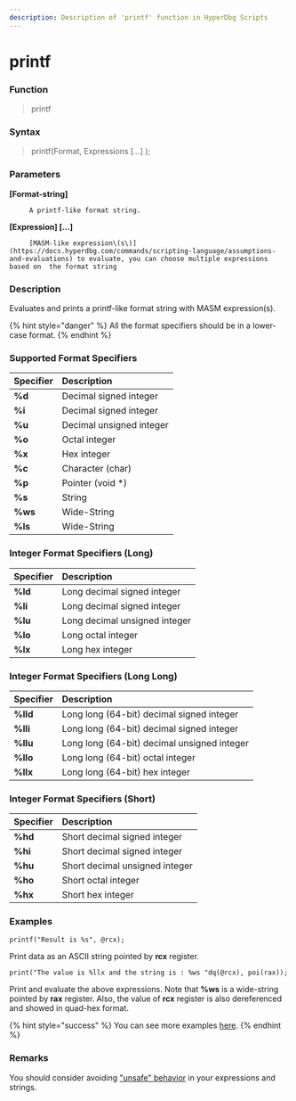 ```yaml
---
description: Description of 'printf' function in HyperDbg Scripts
---
```


# printf

### Function

> printf

### Syntax

> printf\(Format, Expressions \[...\] \);

### Parameters

**\[Format-string\]**

         A printf-like format string.

**\[Expression\] \[...\]**

         [MASM-like expression\(s\)](https://docs.hyperdbg.com/commands/scripting-language/assumptions-and-evaluations) to evaluate, you can choose multiple expressions based on  the format string

### Description

Evaluates and prints a printf-like format string with MASM expression\(s\).

{% hint style="danger" %}
All the format specifiers should be in a lower-case format.
{% endhint %}

### Supported Format Specifiers

| Specifier | Description |
| :--- | :--- |
| **%d** | Decimal signed integer |
| **%i** | Decimal signed integer |
| **%u** | Decimal unsigned integer |
| **%o** | Octal integer |
| **%x** | Hex integer |
| **%c** | Character \(char\) |
| **%p** | Pointer \(void \*\) |
| **%s** | String |
| **%ws** | Wide-String |
| **%ls** | Wide-String |

### Integer Format Specifiers \(Long\)

| Specifier | Description |
| :--- | :--- |
| **%ld** | Long decimal signed integer |
| **%li** | Long decimal signed integer |
| **%lu** | Long decimal unsigned integer |
| **%lo** | Long octal integer |
| **%lx** | Long hex integer |

### Integer Format Specifiers \(Long Long\)

| Specifier | Description |
| :--- | :--- |
| **%lld** | Long long \(64-bit\) decimal signed integer |
| **%lli** | Long long \(64-bit\) decimal signed integer |
| **%llu** | Long long \(64-bit\) decimal unsigned integer |
| **%llo** | Long long \(64-bit\) octal integer |
| **%llx** | Long long \(64-bit\) hex integer |

### Integer Format Specifiers \(Short\)

| Specifier | Description |
| :--- | :--- |
| **%hd** | Short decimal signed integer |
| **%hi** | Short decimal signed integer |
| **%hu** | Short decimal unsigned integer |
| **%ho** | Short octal integer |
| **%hx** | Short hex integer |

### Examples

`printf("Result is %s", @rcx);`

Print data as an ASCII string pointed by **rcx** register.

`print("The value is %llx and the string is : %ws "dq(@rcx), poi(rax));`

Print and evaluate the above expressions. Note that **%ws** is a wide-string pointed by **rax** register. Also, the value of **rcx** register is also dereferenced and showed in quad-hex format.

{% hint style="success" %}
You can see more examples [here](https://docs.hyperdbg.com/commands/scripting-language/examples/view-system-state).
{% endhint %}

### **Remarks**

You should consider avoiding ["unsafe" behavior](https://docs.hyperdbg.com/tips-and-tricks/considerations/the-unsafe-behavior) in your expressions and strings.

